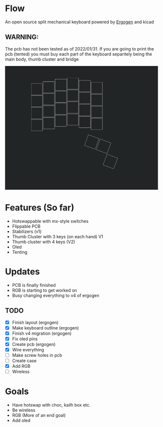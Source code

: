 # Flow
An open source split mechanical keyboard powered by [Ergogen](https://github.com/ergogen/ergogen) and kicad
## WARNING:
The pcb has not been tested as of 2022/01/31. 
If you are going to print the pcb (tented) you must buy each part of the keyboard separitely being the main body, thumb cluster and bridge

![Main layout](flow.png)

# Features (So far)
- Hotswappable with mx-style switches
- Flippable PCB
- Stabilizers (v1)
- Thumb Cluster with 3 keys (on each hand) V1
- Thumb cluster with 4 keys (V2)
- Oled
- Tenting

# Updates
- PCB is finally finished 
- RGB is starting to get worked on
- Busy changing everything to v4 of ergogen
## TODO
- [x] Finish layout (ergogen)
- [x] Make keyboard outline (ergogen) 
- [x] Finish v4 migration (ergogen)
- [x] Fix oled pins
- [x] Create pcb (ergogen)
- [x] Wire everything
- [ ] Make screw holes in pcb
- [ ] Create case  
- [x] Add RGB
- [ ] Wireless

# Goals
- Have hotswap with choc, kailh box etc.
- Be wireless
- RGB (More of an end goal)
- Add oled
